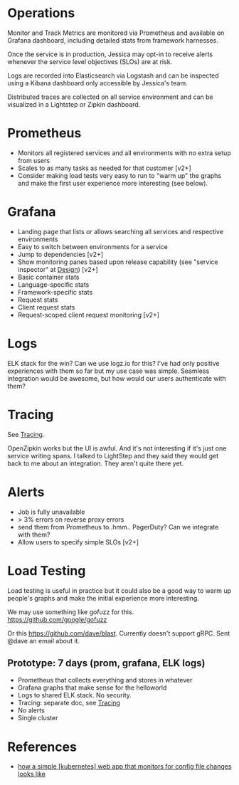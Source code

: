 Operations
==========

Monitor and Track Metrics are monitored via Prometheus and available on Grafana dashboard, including detailed stats from framework harnesses.

Once the service is in production, Jessica may opt-in to receive alerts whenever the service level objectives (SLOs) are at risk.

Logs are recorded into Elasticsearch via Logstash and can be inspected using a Kibana dashboard only accessible by Jessica's team.

Distributed traces are collected on all service environment and can be visualized in a Lightstep or Zipkin dashboard.

Prometheus
==========

-	Monitors all registered services and all environments with no extra setup from users
-	Scales to as many tasks as needed for that customer [v2+]
-	Consider making load tests very easy to run to "warm up" the graphs and make the first user experience more interesting (see below).

Grafana
=======

-	Landing page that lists or allows searching all services and respective environments
-	Easy to switch between environments for a service
-	Jump to dependencies [v2+]
-	Show monitoring panes based upon release capability (see "service inspector" at [Design](Design.md)) [v2+]
-	Basic container stats
-	Language-specific stats
-	Framework-specific stats
-	Request stats
-	Client request stats
-	Request-scoped client request monitoring [v2+]

Logs
====

ELK stack for the win? Can we use logz.io for this? I've had only positive experiences with them so far but my use case was simple. Seamless integration would be awesome, but how would our users authenticate with them?

Tracing
=======

See [Tracing](Tracing.md).

OpenZipkin works but the UI is awful. And it's not interesting if it's just one service writing spans. I talked to LightStep and they said they would get back to me about an integration. They aren't quite there yet.

Alerts
======

-	Job is fully unavailable
-	&gt; 3% errors on reverse proxy errors
-	send them from Prometheus to..hmm.. PagerDuty? Can we integrate with them?
-	Allow users to specify simple SLOs [v2+]

Load Testing
============

Load testing is useful in practice but it could also be a good way to warm up people's graphs and make the initial experience more interesting.

We may use something like gofuzz for this. https://github.com/google/gofuzz

Or this https://github.com/dave/blast. Currently doesn't support gRPC. Sent @dave an email about it.

Prototype: 7 days (prom, grafana, ELK logs)
-------------------------------------

-	Prometheus that collects everything and stores in whatever
-	Grafana graphs that make sense for the helloworld
-	Logs to shared ELK stack. No security.
-	Tracing: separate doc, see [Tracing](Tracing.md)
-	No alerts
-	Single cluster

References
==========

-	[how a simple [kubernetes] web app that monitors for config file changes looks like](http://thrawn01.org/posts/2016/03/22/howto-write-configmap-enabled-golang-microservices/)
